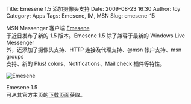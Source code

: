 Title: Emesene 1.5 添加摄像头支持
Date: 2009-08-23 16:30
Author: toy
Category: Apps
Tags: Emesene, IM, MSN
Slug: emesene-15

MSN Messenger 客户端
[Emesene](http://linuxtoy.org/archives/emesene.html)  
于近日发布了新的 1.5 版本。Emesene 1.5 除了兼容于最新的 Windows Live
Messenger  
外，还添加了摄像头支持、HTTP 连接及代理支持、@msn 帐户支持、msn groups  
支持、新的 Plus! colors、Notifications、Mail check 插件等特性。

![Emesene](http://i.linuxtoy.org/images/2009/08/emesene.png)

Emesene 1.5  
可从其官方主页的[下载页面](http://www.emesene.org/download.html)获取。
